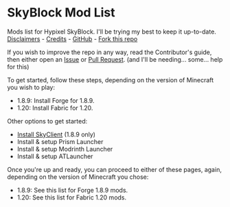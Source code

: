 # SkyBlock Mod List
Mods list for Hypixel SkyBlock. I'll be trying my best to keep it up-to-date.
[Disclaimers](https://github.com/KTrain5169/SkyBlockModList/DISCLAIMERS.md) - [Credits](https://github.com/KTrain5169/SkyBlockModList/CREDITS.md) - [GitHub](https://github.com/KTrain5169/SkyBlockModList) - [Fork this repo](https://github.com/KTrain5169/SkyBlockModList/fork)

If you wish to improve the repo in any way, read the Contributor's guide, then either open an [Issue](https://github.com/KTrain5169/SkyBlockModList/issues) or [Pull Request](https://github.com/KTrain5169/SkyBlockModList/pulls). (and I'll be needing... some... help for this)

To get started, follow these steps, depending on the version of Minecraft you wish to play:
* 1.8.9: Install Forge for 1.8.9.
* 1.20: Install Fabric for 1.20.

Other options to get started:
* [Install SkyClient](https://skyclient.co/) (1.8.9 only)
* Install & setup Prism Launcher
* Install & setup Modrinth Launcher
* Install & setup ATLauncher

Once you're up and ready, you can proceed to either of these pages, again, depending on the version of Minecraft you chose:
* 1.8.9: See this list for Forge 1.8.9 mods.
* 1.20: See this list for Fabric 1.20 mods.
